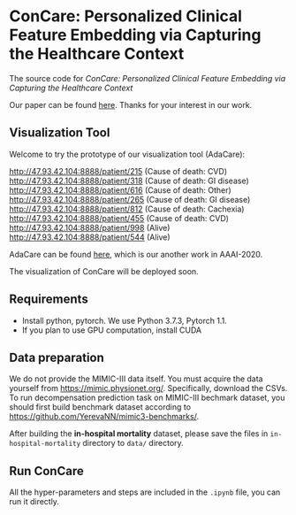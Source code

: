 # ConCare: Personalized Clinical Feature Embedding via Capturing the Healthcare Context

The source code for *ConCare: Personalized Clinical Feature Embedding via Capturing the Healthcare Context*

Our paper can be found [here](https://www.researchgate.net/publication/337481368_ConCare_Personalized_Clinical_Feature_Embedding_via_Capturing_the_Healthcare_Context). 
Thanks for your interest in our work.

## Visualization Tool
Welcome to try the prototype of our visualization tool (AdaCare):

http://47.93.42.104:8888/patient/215 (Cause of death: CVD)
http://47.93.42.104:8888/patient/318 (Cause of death: GI disease)
http://47.93.42.104:8888/patient/616 (Cause of death: Other)
http://47.93.42.104:8888/patient/265 (Cause of death: GI disease)
http://47.93.42.104:8888/patient/812 (Cause of death: Cachexia)
http://47.93.42.104:8888/patient/455 (Cause of death: CVD)
http://47.93.42.104:8888/patient/998 (Alive)
http://47.93.42.104:8888/patient/544 (Alive)

AdaCare can be found [here](https://github.com/Accountable-Machine-Intelligence/AdaCare), which is our another work in AAAI-2020.

The visualization of ConCare will be deployed soon.

## Requirements

* Install python, pytorch. We use Python 3.7.3, Pytorch 1.1.
* If you plan to use GPU computation, install CUDA

## Data preparation
We do not provide the MIMIC-III data itself. You must acquire the data yourself from https://mimic.physionet.org/. Specifically, download the CSVs. To run decompensation prediction task on MIMIC-III bechmark dataset, you should first build benchmark dataset according to https://github.com/YerevaNN/mimic3-benchmarks/.

After building the **in-hospital mortality** dataset, please save the files in ```in-hospital-mortality``` directory to ```data/``` directory.

## Run ConCare

All the hyper-parameters and steps are included in the `.ipynb` file, you can run it directly.
